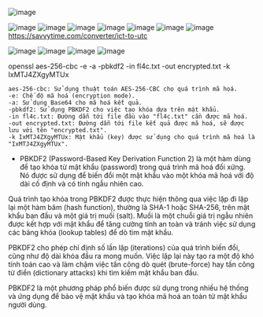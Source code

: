 ![image](https://github.com/KMANVK/hackthebox/assets/94669750/69bb27da-c275-4808-a7c1-a44011a11841)

![image](https://github.com/KMANVK/hackthebox/assets/94669750/d6fdd34c-a0e4-4580-aa7f-252e5f4e5f01)
![image](https://github.com/KMANVK/hackthebox/assets/94669750/eb689112-d3eb-457f-99ac-cff9401f61dc)
![image](https://github.com/KMANVK/hackthebox/assets/94669750/f4c7ac1c-1b5b-413a-b9f4-dbd757a6f8ee)
![image](https://github.com/KMANVK/hackthebox/assets/94669750/21282b76-ec62-406d-8910-4748bdf12c04)
![image](https://github.com/KMANVK/hackthebox/assets/94669750/82e200da-de3c-4ab5-bd9f-4cbe0670bcb3)
![image](https://github.com/KMANVK/hackthebox/assets/94669750/3590c1bd-8f92-48cc-b285-a98f5d716e1e)
  ![image](https://github.com/KMANVK/hackthebox/assets/94669750/ad1955ef-80fa-4563-9b9a-a6a0f3c659f0)
https://savvytime.com/converter/ict-to-utc

![image](https://github.com/KMANVK/hackthebox/assets/94669750/fa8d7e0a-3060-427b-9161-5305b661f71c)
![image](https://github.com/KMANVK/hackthebox/assets/94669750/cd8b5bd6-dcdd-462a-914f-04188f54a97c)
![image](https://github.com/KMANVK/hackthebox/assets/94669750/02c508dc-d362-4f2d-9bd6-fc0410752170)
![image](https://github.com/KMANVK/hackthebox/assets/94669750/1853675d-8dc4-4c30-966a-a64964d0e9b1)



openssl aes-256-cbc -e -a -pbkdf2 -in fl4c.txt -out encrypted.txt -k IxMTJ4ZXgyMTUx

```
aes-256-cbc: Sử dụng thuật toán AES-256-CBC cho quá trình mã hoá.
-e: Chế độ mã hoá (encryption mode).
-a: Sử dụng Base64 cho mã hoá kết quả.
-pbkdf2: Sử dụng PBKDF2 cho việc tạo khóa dựa trên mật khẩu.
-in fl4c.txt: Đường dẫn tới file đầu vào "fl4c.txt" cần được mã hoá.
-out encrypted.txt: Đường dẫn tới file kết quả được mã hoá, sẽ được lưu với tên "encrypted.txt".
-k IxMTJ4ZXgyMTUx: Mật khẩu (key) được sử dụng cho quá trình mã hoá là "IxMTJ4ZXgyMTUx".
```

* PBKDF2 (Password-Based Key Derivation Function 2) là một hàm dùng để tạo khóa từ mật khẩu (password) trong quá trình mã hoá đối xứng. Nó được sử dụng để biến đổi một mật khẩu vào một khóa mã hoá với độ dài cố định và có tính ngẫu nhiên cao.

Quá trình tạo khóa trong PBKDF2 được thực hiện thông qua việc lặp đi lặp lại một hàm băm (hash function), thường là SHA-1 hoặc SHA-256, trên mật khẩu ban đầu và một giá trị muối (salt). Muối là một chuỗi giá trị ngẫu nhiên được kết hợp với mật khẩu để tăng cường tính an toàn và tránh việc sử dụng các bảng khóa (lookup tables) để dò tìm mật khẩu.

PBKDF2 cho phép chỉ định số lần lặp (iterations) của quá trình biến đổi, cũng như độ dài khóa đầu ra mong muốn. Việc lặp lại này tạo ra một độ khó tính toán cao và làm chậm việc tấn công dò quét (brute-force) hay tấn công từ điển (dictionary attacks) khi tìm kiếm mật khẩu ban đầu.

PBKDF2 là một phương pháp phổ biến được sử dụng trong nhiều hệ thống và ứng dụng để bảo vệ mật khẩu và tạo khóa mã hoá an toàn từ mật khẩu người dùng.
